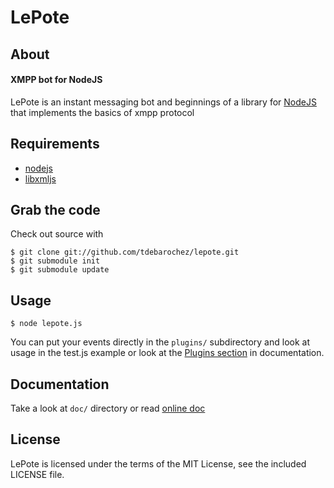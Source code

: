 LePote
======

About
-----

#### XMPP bot for NodeJS ####

LePote is an instant messaging bot and beginnings of a library for [NodeJS](http://nodejs.org) that implements the basics of xmpp protocol

Requirements
------------

- [nodejs](http://nodejs.org)
- [libxmljs](http://github.com/polotek/libxmljs)

Grab the code
--------------

Check out source with

    $ git clone git://github.com/tdebarochez/lepote.git
    $ git submodule init
    $ git submodule update

Usage
-----

    $ node lepote.js

You can put your events directly in the `plugins/` subdirectory and look at usage in the test.js example or look at the [Plugins section](http://88.191.75.75/doc-lepote/plugins/index.html) in documentation.

Documentation
-------------

Take a look at `doc/` directory or read [online doc](http://88.191.75.75/doc-lepote/index.html)

License
-------

LePote is licensed under the terms of the MIT License, see the included LICENSE file.
